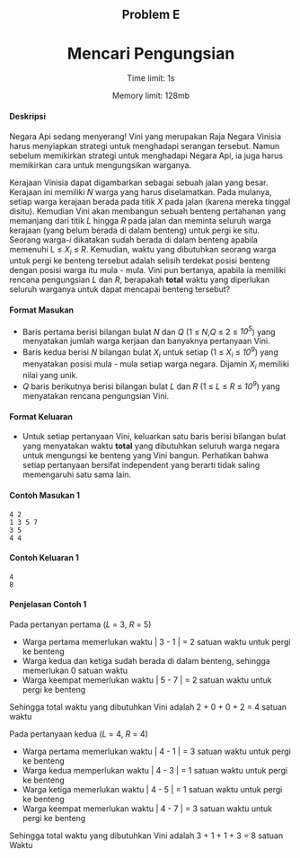 <h2 align="center">Problem E</h2>
<h1 align="center">Mencari Pengungsian</h1>
<p align="center">Time limit: 1s</p>
<p align="center">Memory limit: 128mb</p>

#### **Deskripsi**
Negara Api sedang menyerang! Vini yang merupakan Raja Negara Vinisia harus menyiapkan strategi untuk menghadapi serangan tersebut. Namun sebelum memikirkan strategi untuk menghadapi Negara Api, ia juga harus memikirkan cara untuk mengungsikan warganya.

Kerajaan Vinisia dapat digambarkan sebagai sebuah jalan yang besar. Kerajaan ini memiliki _N_ warga yang harus diselamatkan. Pada mulanya, setiap warga kerajaan berada pada titik _X_ pada jalan (karena mereka tinggal disitu). Kemudian Vini akan membangun sebuah benteng pertahanan yang memanjang dari titik _L_ hingga _R_ pada jalan dan meminta seluruh warga kerajaan (yang belum berada di dalam benteng) untuk pergi ke situ. Seorang warga-_i_ dikatakan sudah berada di dalam benteng apabila memenuhi L ≤ _$X_i$_ ≤ _R_. Kemudian, waktu yang dibutuhkan seorang warga untuk pergi ke benteng tersebut adalah selisih terdekat posisi benteng dengan posisi warga itu mula - mula. Vini pun bertanya, apabila ia memiliki rencana pengungsian _L_ dan _R_, berapakah **total** waktu yang diperlukan seluruh warganya untuk
dapat mencapai benteng tersebut?

#### Format Masukan
- Baris pertama berisi bilangan bulat _N_ dan _Q_ (1 ≤ _N_,_Q_ ≤ 2 ≤ _$10^5$_) yang menyatakan jumlah warga kerjaan dan banyaknya pertanyaan Vini.
- Baris kedua berisi _N_ bilangan bulat _$X_i$_ untuk setiap (1 ≤ _$X_i$_ ≤ _$10^9$_) yang menyatakan posisi mula - mula setiap warga negara. Dijamin _$X_i$_ memiliki nilai yang unik.
- _Q_ baris berikutnya berisi bilangan bulat _L_ dan _R_ (1 ≤ _L_ ≤ _R_ ≤ _$10^9$_) yang menyatakan rencana pengungsian Vini.

#### Format Keluaran
- Untuk setiap pertanyaan Vini, keluarkan satu baris berisi bilangan bulat yang menyatakan waktu **total** yang dibutuhkan seluruh warga negara untuk mengungsi ke benteng yang Vini bangun. Perhatikan bahwa setiap pertanyaan bersifat independent yang berarti tidak saling memengaruhi satu sama lain.

#### Contoh Masukan 1
```
4 2
1 3 5 7
3 5
4 4
```

#### Contoh Keluaran 1
```
4
8
```

#### Penjelasan Contoh 1
Pada pertanyan pertama (_L_ = 3, _R_ = 5)

- Warga pertama memerlukan waktu | 3 - 1 | = 2 satuan waktu untuk pergi ke benteng
- Warga kedua dan ketiga sudah berada di dalam benteng, sehingga memerlukan 0 satuan waktu
- Warga keempat memerlukan waktu | 5 - 7 | = 2 satuan waktu untuk pergi ke benteng

Sehingga total waktu yang dibutuhkan Vini adalah 2 + 0 + 0 + 2 = 4 satuan waktu

Pada pertanyaan kedua (_L_ = 4,  _R_ = 4)

- Warga pertama memerlukan waktu | 4 - 1 | = 3 satuan waktu untuk pergi ke benteng
- Warga kedua memperlukan waktu | 4 - 3 | = 1 satuan waktu untuk pergi ke benteng
- Warga ketiga memerlukan waktu | 4 - 5 | = 1 satuan waktu untuk pergi ke benteng
- Warga keempat memerlukan waktu | 4 - 7 | = 3 satuan waktu untuk pergi ke benteng

Sehingga total waktu yang dibutuhkan Vini adalah 3 + 1 + 1 + 3 = 8 satuan Waktu

